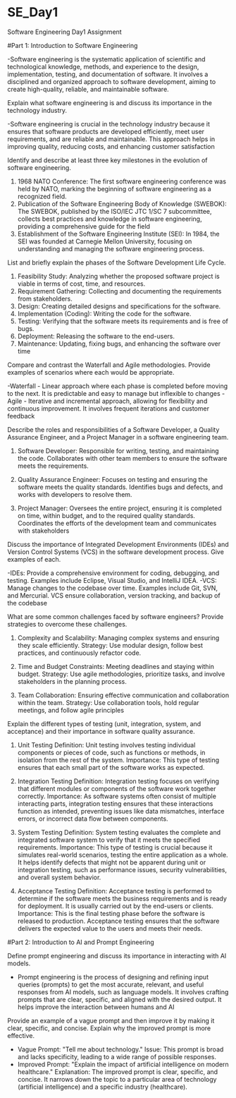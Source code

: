 # SE_Day1
Software Engineering Day1 Assignment

#Part 1: Introduction to Software Engineering

-Software engineering is the systematic application of scientific and technological knowledge, methods, and experience to the design, implementation, testing, and documentation of software. It involves a disciplined and organized approach to software development, aiming to create high-quality, reliable, and maintainable software.


Explain what software engineering is and discuss its importance in the technology industry.

-Software engineering is crucial in the technology industry because it ensures that software products are developed efficiently, meet user requirements, and are reliable and maintainable. This approach helps in improving quality, reducing costs, and enhancing customer satisfaction


Identify and describe at least three key milestones in the evolution of software engineering.

1. 1968 NATO Conference: The first software engineering conference was held by NATO, marking the beginning of software engineering as a recognized field.
2. Publication of the Software Engineering Body of Knowledge (SWEBOK): The SWEBOK, published by the ISO/IEC JTC 1/SC 7 subcommittee, collects best practices and knowledge in software engineering, providing a comprehensive guide for the field
3. Establishment of the Software Engineering Institute (SEI): In 1984, the SEI was founded at Carnegie Mellon University, focusing on understanding and managing the software engineering process. 


List and briefly explain the phases of the Software Development Life Cycle.

1. Feasibility Study: Analyzing whether the proposed software project is viable in terms of cost, time, and resources.
2. Requirement Gathering: Collecting and documenting the requirements from stakeholders.
3. Design: Creating detailed designs and specifications for the software.
4. Implementation (Coding): Writing the code for the software.
5. Testing: Verifying that the software meets its requirements and is free of bugs.
6. Deployment: Releasing the software to the end-users.
7. Maintenance: Updating, fixing bugs, and enhancing the software over time

Compare and contrast the Waterfall and Agile methodologies. Provide examples of scenarios where each would be appropriate.

-Waterfall - Linear approach where each phase is completed before moving to the next. It is predictable and easy to manage but inflexible to changes
-Agile - Iterative and incremental approach, allowing for flexibility and continuous improvement. It involves frequent iterations and customer feedback


Describe the roles and responsibilities of a Software Developer, a Quality Assurance Engineer, and a Project Manager in a software engineering team.

1. Software Developer:
                    Responsible for writing, testing, and maintaining the code.
                    Collaborates with other team members to ensure the software meets the requirements.

2. Quality Assurance Engineer:
                            Focuses on testing and ensuring the software meets the quality standards.
                            Identifies bugs and defects, and works with developers to resolve them.

3. Project Manager:
                    Oversees the entire project, ensuring it is completed on time, within budget, and to the required quality standards.
                    Coordinates the efforts of the development team and communicates with stakeholders

Discuss the importance of Integrated Development Environments (IDEs) and Version Control Systems (VCS) in the software development process. Give examples of each.

-IDEs: Provide a comprehensive environment for coding, debugging, and testing. Examples include Eclipse, Visual Studio, and IntelliJ IDEA.
-VCS: Manage changes to the codebase over time. Examples include Git, SVN, and Mercurial. VCS ensure collaboration, version tracking, and backup of the codebase

What are some common challenges faced by software engineers? Provide strategies to overcome these challenges.

1. Complexity and Scalability: Managing complex systems and ensuring they scale efficiently.
    Strategy: Use modular design, follow best practices, and continuously refactor code.
    
2. Time and Budget Constraints: Meeting deadlines and staying within budget.
    Strategy: Use agile methodologies, prioritize tasks, and involve stakeholders in the planning process.

3. Team Collaboration: Ensuring effective communication and collaboration within the team.
    Strategy: Use collaboration tools, hold regular meetings, and follow agile principles

Explain the different types of testing (unit, integration, system, and acceptance) and their importance in software quality assurance.

1. Unit Testing
Definition: Unit testing involves testing individual components or pieces of code, such as functions or methods, in isolation from the rest of the system.
Importance: This type of testing ensures that each small part of the software works as expected. 

2. Integration Testing
Definition: Integration testing focuses on verifying that different modules or components of the software work together correctly.
Importance: As software systems often consist of multiple interacting parts, integration testing ensures that these interactions function as intended, preventing issues like data mismatches, interface errors, or incorrect data flow between components.

3. System Testing
Definition: System testing evaluates the complete and integrated software system to verify that it meets the specified requirements.
Importance: This type of testing is crucial because it simulates real-world scenarios, testing the entire application as a whole. It helps identify defects that might not be apparent during unit or integration testing, such as performance issues, security vulnerabilities, and overall system behavior.

4. Acceptance Testing
Definition: Acceptance testing is performed to determine if the software meets the business requirements and is ready for deployment. It is usually carried out by the end-users or clients.
Importance: This is the final testing phase before the software is released to production. Acceptance testing ensures that the software delivers the expected value to the users and meets their needs.

#Part 2: Introduction to AI and Prompt Engineering


Define prompt engineering and discuss its importance in interacting with AI models.

- Prompt engineering is the process of designing and refining input queries (prompts) to get the most accurate, relevant, and useful responses from AI models, such as language models. It involves crafting prompts that are clear, specific, and aligned with the desired output.
It helps improve the interaction between humans and AI

Provide an example of a vague prompt and then improve it by making it clear, specific, and concise. Explain why the improved prompt is more effective.

- Vague Prompt: "Tell me about technology."
 Issue: This prompt is broad and lacks specificity, leading to a wide range of possible responses.
- Improved Prompt: "Explain the impact of artificial intelligence on modern healthcare."
 Explanation: The improved prompt is clear, specific, and concise. It narrows down the topic to a particular area of technology (artificial intelligence) and a specific industry (healthcare). 
